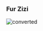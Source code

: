 ### Fur Zizi
![converted](https://user-images.githubusercontent.com/88561527/164287208-70d4c1a3-9875-42f7-9aac-4689f5e7b82b.png)
